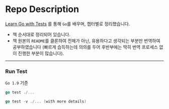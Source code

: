 # Repo Description

[Learn Go with Tests](https://quii.gitbook.io/learn-go-with-tests/) 를 통해 `Go`를 배우며, 챕터별로 정리했습니다.

* 책 순서대로 정리되어 있습니다.
* 책 원본의 `README`를 클론하여 전체가 아닌, 유용하다고 생각되는 부분만 번역하여 공부하였습니다 (빠르게 습득하는데 의의를 두어 후반부에는 딱히 번역 프로세스 없이 진행한 부분이 많습니다).

-----
### Run Test
`Go 1.9` 기준 
```go
go test ./...

go test -v ./... (with more details)
```

